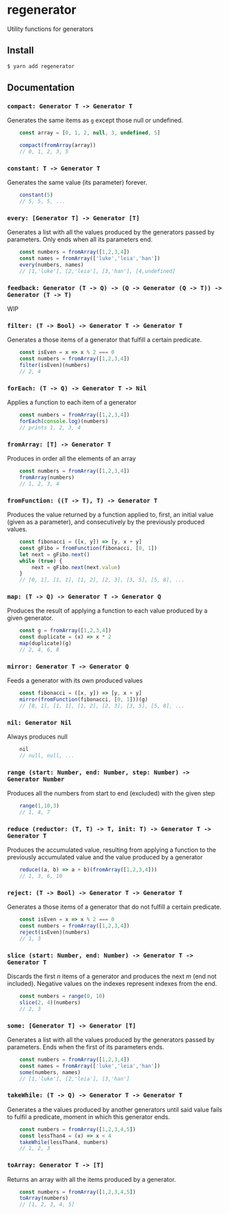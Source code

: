 # regenerator
Utility functions for generators

## Install

```bash
$ yarn add regenerator
```

## Documentation

### `compact: Generator T -> Generator T`

Generates the same items as `g` except those null or undefined.

```javascript
	const array = [0, 1, 2, null, 3, undefined, 5]

	compact(fromArray(array))
	// 0, 1, 2, 3, 5
```

### `constant: T -> Generator T`

Generates the same value (its parameter) forever.

```javascript
	constant(5)
	// 5, 5, 5, ...
```

### `every: [Generator T] -> Generator [T]`

Generates a list with all the values produced by the generators passed by parameters.
Only ends when all its parameters end.

```javascript
	const numbers = fromArray([1,2,3,4])
	const names = fromArray(['luke','leia','han'])
	every(numbers, names)
	// [1,'luke'], [2,'leia'], [3,'han'], [4,undefined]
```

### `feedback: Generator (T -> Q) -> (Q -> Generator (Q -> T)) -> Generator (T -> T)`

WIP

### `filter: (T -> Bool) -> Generator T -> Generator T`

Generates a those items of a generator that fulfill a certain predicate.

```javascript
	const isEven = x => x % 2 === 0
	const numbers = fromArray([1,2,3,4])
	filter(isEven)(numbers)
	// 2, 4
```

### `forEach: (T -> Q) -> Generator T -> Nil`

Applies a function to each item of a generator

```javascript
	const numbers = fromArray([1,2,3,4])
	forEach(console.log)(numbers)
	// prints 1, 2, 3, 4
```

### `fromArray: [T] -> Generator T`

Produces in order all the elements of an array

```javascript
	const numbers = fromArray([1,2,3,4])
	fromArray(numbers)
	// 1, 2, 3, 4
```

### `fromFunction: ((T -> T), T) -> Generator T`

Produces the value returned by a function applied to, first, an initial value (given as a parameter), and consecutively by the previously produced values.

```javascript
	const fibonacci = ([x, y]) => [y, x + y]
	const gFibo = fromFunction(fibonacci, [0, 1])
	let next = gFibo.next()
	while (true) {
		next = gFibo.next(next.value)
	}
	// [0, 1], [1, 1], [1, 2], [2, 3], [3, 5], [5, 8], ...
```

### `map: (T -> Q) -> Generator T -> Generator Q`

Produces the result of applying a function to each value produced by a given generator.

```javascript
	const g = fromArray([1,2,3,4])
	const duplicate = (x) => x * 2
	map(duplicate)(g)
	// 2, 4, 6, 8
```

### `mirror: Generator T -> Generator Q`

Feeds a generator with its own produced values

```javascript
	const fibonacci = ([x, y]) => [y, x + y]
	mirror(fromFunction(fibonacci, [0, 1]))(g)
	// [0, 1], [1, 1], [1, 2], [2, 3], [3, 5], [5, 8], ...
```

### `nil: Generator Nil`

Always produces null

```javascript
	nil
	// null, null, ...
```

### `range (start: Number, end: Number, step: Number) -> Generator Number`

Produces all the numbers from start to end (excluded) with the given step

```javascript
	range(1,10,3)
	// 1, 4, 7
```

### `reduce (reductor: (T, T) -> T, init: T) -> Generator T -> Generator T`

Produces the accumulated value, resulting from applying a function to the previously accumulated value and the value produced by a generator

```javascript
	reduce((a, b) => a + b)(fromArray([1,2,3,4]))
	// 1, 3, 6, 10
```

### `reject: (T -> Bool) -> Generator T -> Generator T`

Generates a those items of a generator that do not fulfill a certain predicate.

```javascript
	const isEven = x => x % 2 === 0
	const numbers = fromArray([1,2,3,4])
	reject(isEven)(numbers)
	// 1, 3
```

### `slice (start: Number, end: Number) -> Generator T -> Generator T`

Discards the first _n_ items of a generator and produces the next _m_ (end not included). Negative values on the indexes represent indexes from the end.

```javascript
	const numbers = range(0, 10)
	slice(2, 4)(numbers)
	// 2, 3
```

### `some: [Generator T] -> Generator [T]`

Generates a list with all the values produced by the generators passed by parameters.
Ends when the first of its parameters ends.

```javascript
	const numbers = fromArray([1,2,3,4])
	const names = fromArray(['luke','leia','han'])
	some(numbers, names)
	// [1,'luke'], [2,'leia'], [3,'han']
```

### `takeWhile: (T -> Q) -> Generator T -> Generator T`

Generates a the values produced by another generators until said value fails to fulfil a predicate, moment in which this generator ends.

```javascript
	const numbers = fromArray([1,2,3,4,5])
	const lessThan4 = (x) => x < 4
	takeWhile(lessThan4, numbers)
	// 1, 2, 3
```

### `toArray: Generator T -> [T]`

Returns an array with all the items produced by a generator.

```javascript
	const numbers = fromArray([1,2,3,4,5])
	toArray(numbers)
	// [1, 2, 3, 4, 5]
```